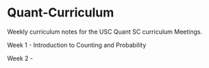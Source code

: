 # Quant-Curriculum

Weekly curriculum notes for the USC Quant SC curriculum Meetings.

Week 1 - Introduction to Counting and Probability

Week 2 - 
